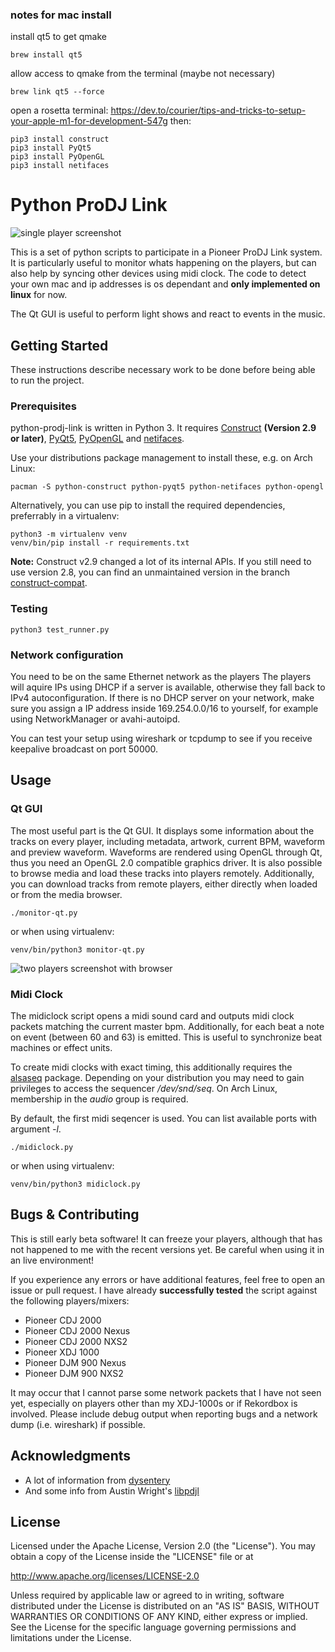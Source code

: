 ### notes for mac install
install qt5 to get qmake
```
brew install qt5
```
allow access to qmake from the terminal (maybe not necessary)
```
brew link qt5 --force
```
open a rosetta terminal: https://dev.to/courier/tips-and-tricks-to-setup-your-apple-m1-for-development-547g
then:
```
pip3 install construct
pip3 install PyQt5
pip3 install PyOpenGL
pip3 install netifaces
```

# Python ProDJ Link

![single player screenshot](screenshot-single.png)

This is a set of python scripts to participate in a Pioneer ProDJ Link system.
It is particularly useful to monitor whats happening on the players, but can also help by syncing other devices using midi clock.
The code to detect your own mac and ip addresses is os dependant and **only implemented on linux** for now.

The Qt GUI is useful to perform light shows and react to events in the music.

## Getting Started

These instructions describe necessary work to be done before being able to run the project.

### Prerequisites

python-prodj-link is written in Python 3. It requires
[Construct](https://pypi.python.org/pypi/construct) **(Version 2.9 or later)**,
[PyQt5](https://pypi.python.org/pypi/PyQt5),
[PyOpenGL](https://pypi.org/project/PyOpenGL/) and
[netifaces](https://pypi.org/project/netifaces).

Use your distributions package management to install these, e.g. on Arch Linux:

```
pacman -S python-construct python-pyqt5 python-netifaces python-opengl
```

Alternatively, you can use pip to install the required dependencies, preferrably in a virtualenv:
```
python3 -m virtualenv venv
venv/bin/pip install -r requirements.txt
```

**Note:** Construct v2.9 changed a lot of its internal APIs.
If you still need to use version 2.8, you can find an unmaintained version in the branch [construct-compat](../../../tree/construct-compat).

### Testing
```
python3 test_runner.py
```

### Network configuration

You need to be on the same Ethernet network as the players
The players will aquire IPs using DHCP if a server is available, otherwise they fall back to IPv4 autoconfiguration.
If there is no DHCP server on your network, make sure you assign a IP address inside 169.254.0.0/16 to yourself, for example using NetworkManager or avahi-autoipd.

You can test your setup using wireshark or tcpdump to see if you receive keepalive broadcast on port 50000.

## Usage

### Qt GUI

The most useful part is the Qt GUI.
It displays some information about the tracks on every player, including metadata, artwork, current BPM, waveform and preview waveform.
Waveforms are rendered using OpenGL through Qt, thus you need an OpenGL 2.0 compatible graphics driver.
It is also possible to browse media and load these tracks into players remotely.
Additionally, you can download tracks from remote players, either directly when loaded or from the media browser.

    ./monitor-qt.py

or when using virtualenv:

    venv/bin/python3 monitor-qt.py

![two players screenshot with browser](screenshot-full.png)

### Midi Clock

The midiclock script opens a midi sound card and outputs midi clock packets matching the current master bpm.
Additionally, for each beat a note on event (between 60 and 63) is emitted.
This is useful to synchronize beat machines or effect units.

To create midi clocks with exact timing, this additionally requires the [alsaseq](https://pypi.python.org/pypi/alsaseq) package.
Depending on your distribution you may need to gain privileges to access the sequencer _/dev/snd/seq_.
On Arch Linux, membership in the _audio_ group is required.

By default, the first midi seqencer is used.
You can list available ports with argument _-l_.

    ./midiclock.py

or when using virtualenv:

    venv/bin/python3 midiclock.py

## Bugs & Contributing

This is still early beta software!
It can freeze your players, although that has not happened to me with the recent versions yet.
Be careful when using it in an live environment!

If you experience any errors or have additional features, feel free to open an issue or pull request.
I have already **successfully tested** the script against the following players/mixers:

* Pioneer CDJ 2000
* Pioneer CDJ 2000 Nexus
* Pioneer CDJ 2000 NXS2
* Pioneer XDJ 1000
* Pioneer DJM 900 Nexus
* Pioneer DJM 900 NXS2

It may occur that I cannot parse some network packets that I have not seen yet, especially on players other than my XDJ-1000s or if Rekordbox is involved.
Please include debug output when reporting bugs and a network dump (i.e. wireshark) if possible.

## Acknowledgments

* A lot of information from [dysentery](https://github.com/brunchboy/dysentery)
* And some info from Austin Wright's [libpdjl](https://bitbucket.org/awwright/libpdjl)

## License

Licensed under the Apache License, Version 2.0 (the "License").
You may obtain a copy of the License inside the "LICENSE" file or at

http://www.apache.org/licenses/LICENSE-2.0

Unless required by applicable law or agreed to in writing, software
distributed under the License is distributed on an "AS IS" BASIS,
WITHOUT WARRANTIES OR CONDITIONS OF ANY KIND, either express or implied.
See the License for the specific language governing permissions and
limitations under the License.
